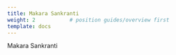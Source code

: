 ```yaml
---
title: Makara Sankranti
weight: 2           # position guides/overview first
template: docs
---
```


Makara Sankranti